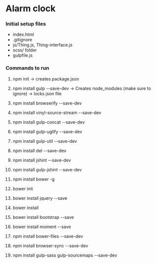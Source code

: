 # Alarm clock

### Initial setup files
* index.html
* .gitignore
* js/Thing.js, Thing-interface.js
* scss/ folder
* gulpfile.js

### Commands to run
1. npm init  -> creates package.json
2. npm install gulp --save-dev
  -> Creates node_modules (make sure to ignore)
  -> locks json file
3. npm install browserify --save-dev

4. npm install vinyl-source-stream --save-dev

5.  npm install gulp-concat --save-dev  

6. npm install gulp-uglify --save-dev

7. npm install gulp-util --save-dev

8. npm install del --save-dev

9. npm install jshint --save-dev

10. npm install gulp-jshint --save-dev

11. npm install bower -g

12.  bower init

13. bower install jquery --save

14. bower install

15. bower install bootstrap --save

16. bower install moment --save

17. npm install bower-files --save-dev

18. npm install browser-sync --save-dev

19. npm install gulp-sass gulp-sourcemaps --save-dev
